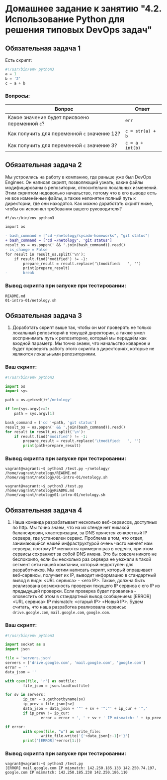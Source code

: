 # Домашнее задание к занятию "4.2. Использование Python для решения типовых DevOps задач"

## Обязательная задача 1

Есть скрипт:
```python
#!/usr/bin/env python3
a = 1
b = '2'
c = a + b
```

### Вопросы:
| Вопрос  | Ответ            |
| ------------- |------------------|
| Какое значение будет присвоено переменной `c`?  | `err`              |
| Как получить для переменной `c` значение 12?  | `c = str(a) + b` |
| Как получить для переменной `c` значение 3?  | `c = a + int(b)` |

## Обязательная задача 2
Мы устроились на работу в компанию, где раньше уже был DevOps Engineer. Он написал скрипт, позволяющий узнать, какие файлы модифицированы в репозитории, относительно локальных изменений. Этим скриптом недовольно начальство, потому что в его выводе есть не все изменённые файлы, а также непонятен полный путь к директории, где они находятся. Как можно доработать скрипт ниже, чтобы он исполнял требования вашего руководителя?

```diff
#!/usr/bin/env python3

import os

- bash_command = ["cd ~/netology/sysadm-homeworks", "git status"]
+ bash_command = ['cd ~/netology', 'git status']
result_os = os.popen(' && '.join(bash_command)).read()
- is_change = False
for result in result_os.split('\n'):
    if result.find('modified') != -1:
        prepare_result = result.replace('\tmodified:   ', '')
        print(prepare_result)
-       break
```

### Вывод скрипта при запуске при тестировании:
```
README.md
01-intro-01/netology.sh
```

## Обязательная задача 3
1. Доработать скрипт выше так, чтобы он мог проверять не только локальный репозиторий в текущей директории, а также умел воспринимать путь к репозиторию, который мы передаём как входной параметр. Мы точно знаем, что начальство коварное и будет проверять работу этого скрипта в директориях, которые не являются локальными репозиториями.

### Ваш скрипт:
```python
#!/usr/bin/env python3

import os
import sys

path = os.getcwd()+'/netology'

if len(sys.argv)>=2:
    path = sys.argv[1]

bash_command = ['cd '+path, 'git status']
result_os = os.popen(' && '.join(bash_command)).read()
for result in result_os.split('\n'):
    if result.find('modified') != -1:
        prepare_result = result.replace('\tmodified:   ', '')
        print(path+prepare_result)
```

### Вывод скрипта при запуске при тестировании:
```
vagrant@vagrant:~$ python3 /test.py ~/netology/
/home/vagrant/netology/README.md
/home/vagrant/netology/01-intro-01/netology.sh

vagrant@vagrant:~$ python3 /test.py
/home/vagrant/netologyREADME.md
/home/vagrant/netology01-intro-01/netology.sh
```

## Обязательная задача 4
1. Наша команда разрабатывает несколько веб-сервисов, доступных по http. Мы точно знаем, что на их стенде нет никакой балансировки, кластеризации, за DNS прячется конкретный IP сервера, где установлен сервис. Проблема в том, что отдел, занимающийся нашей инфраструктурой очень часто меняет нам сервера, поэтому IP меняются примерно раз в неделю, при этом сервисы сохраняют за собой DNS имена. Это бы совсем никого не беспокоило, если бы несколько раз сервера не уезжали в такой сегмент сети нашей компании, который недоступен для разработчиков. Мы хотим написать скрипт, который опрашивает веб-сервисы, получает их IP, выводит информацию в стандартный вывод в виде: <URL сервиса> - <его IP>. Также, должна быть реализована возможность проверки текущего IP сервиса c его IP из предыдущей проверки. Если проверка будет провалена - оповестить об этом в стандартный вывод сообщением: [ERROR] <URL сервиса> IP mismatch: <старый IP> <Новый IP>. Будем считать, что наша разработка реализовала сервисы: `drive.google.com`, `mail.google.com`, `google.com`.

### Ваш скрипт:
```python
#!/usr/bin/env python3

import socket as s
import json

file = 'servers.json'
servers = ['drive.google.com', 'mail.google.com', 'google.com']
error = ''
data_json = ''

with open(file, 'r') as outfile:
        file_json = json.load(outfile)

for sv in servers:
        ip_cur = s.gethostbyname(sv)
        ip_prev = file_json[sv]
        data_json = data_json + '"' + sv + '":"' + ip_cur + '",'
        if ip_prev != ip_cur:
                error = error + ', ' + sv + ' IP mismatch: ' + ip_prev + ' ' + ip_cur

if error:
        with open(file, "w") as write_file:
                write_file.write('{'+data_json[:-1]+'}')
        print('[ERROR]'+error[1:])
```

### Вывод скрипта при запуске при тестировании:
```
vagrant@vagrant:~$ python3 /test.py
[ERROR] mail.google.com IP mismatch: 142.250.185.133 142.250.74.197, google.com IP mismatch: 142.250.185.238 142.250.186.110
```